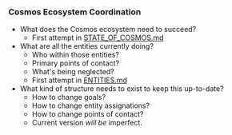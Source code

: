 ### Cosmos Ecosystem Coordination

- What does the Cosmos ecosystem need to succeed?
  - First attempt in [STATE_OF_COSMOS.md](./STATE_OF_COSMOS.md)
- What are all the entities currently doing?
  - Who within those entities?
  - Primary points of contact?
  - What's being neglected?
  - First attempt in [ENTITIES.md](./ENTITIES.md)
- What kind of structure needs to exist to keep this up-to-date?
  - How to change goals?
  - How to change entity assignations?
  - How to change points of contact?
  - Current version *will be* imperfect.
